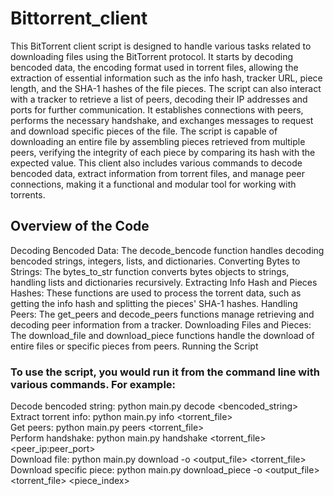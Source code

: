 # Bittorrent_client

This BitTorrent client script is designed to handle various tasks related to downloading files using the BitTorrent protocol. It starts by decoding bencoded data, the encoding format used in torrent files, allowing the extraction of essential information such as the info hash, tracker URL, piece length, and the SHA-1 hashes of the file pieces. The script can also interact with a tracker to retrieve a list of peers, decoding their IP addresses and ports for further communication. It establishes connections with peers, performs the necessary handshake, and exchanges messages to request and download specific pieces of the file. The script is capable of downloading an entire file by assembling pieces retrieved from multiple peers, verifying the integrity of each piece by comparing its hash with the expected value. This client also includes various commands to decode bencoded data, extract information from torrent files, and manage peer connections, making it a functional and modular tool for working with torrents.

<h2>Overview of the Code</h2>
Decoding Bencoded Data: The decode_bencode function handles decoding bencoded strings, integers, lists, and dictionaries.
Converting Bytes to Strings: The bytes_to_str function converts bytes objects to strings, handling lists and dictionaries recursively.
Extracting Info Hash and Pieces Hashes: These functions are used to process the torrent data, such as getting the info hash and splitting the pieces' SHA-1 hashes.
Handling Peers: The get_peers and decode_peers functions manage retrieving and decoding peer information from a tracker.
Downloading Files and Pieces: The download_file and download_piece functions handle the download of entire files or specific pieces from peers.
Running the Script
<h3>To use the script, you would run it from the command line with various commands. For example:</h3>

Decode bencoded string: python main.py decode <bencoded_string> <br>
Extract torrent info: python main.py info <torrent_file><br>
Get peers: python main.py peers <torrent_file><br>
Perform handshake: python main.py handshake <torrent_file> <peer_ip:peer_port><br>
Download file: python main.py download -o <output_file> <torrent_file><br>
Download specific piece: python main.py download_piece -o <output_file> <torrent_file> <piece_index><br>